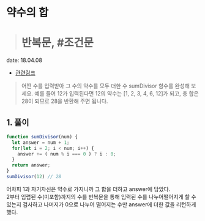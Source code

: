 # 약수의 합

> # 반복문, #조건문

date: 18.04.08

* [관련링크](https://programmers.co.kr/learn/challenge_codes/3)

> 어떤 수를 입력받아 그 수의 약수를 모두 더한 수 sumDivisor 함수를 완성해 보세요. 예를 들어 12가 입력된다면 12의 약수는 [1, 2, 3, 4, 6, 12]가 되고, 총 합은 28이 되므로 28을 반환해 주면 됩니다.

## 1. 풀이

```javascript
function sumDivisor(num) {
  let answer = num + 1;
  for(let i = 2; i < num; i++) {
    answer += ( num % i === 0 ) ? i : 0;
  }
  return answer;
}
sumDivisor(12) // 28
```

어차피 1과 자기자신은 약수로 가지니까 그 합을 더하고 answer에 담았다.  
2부터 입렵된 수(미포함)까지의 수를 반복문을 통해 입력된 수를 나누어떨어지게 할 수 있는지 검사하고 나머지가 0으로 나누어 떨어지는 수만 answer에 더한 값을 리턴하게 했다.